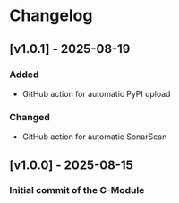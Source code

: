 # Changelog

## [v1.0.1] - 2025-08-19

### Added
- GitHub action for automatic PyPI upload

### Changed
- GitHub action for automatic SonarScan

## [v1.0.0] - 2025-08-15

### Initial commit of the C-Module